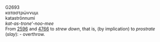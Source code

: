 <body>
  <p>G2693<br>  καταστρώννυμι  <br> katastrōnnumi  <br><i>kat-as-trone‘-noo-mee </i><br>From <a href="g2596.htm">2596</a> and <a href="g4766.htm">4766</a>  to <i>strew</i> <i>down</i>, that is, (by implication) to <i>prostrate</i> (<i>slay</i>): - overthrow.<br></p>
 </body>